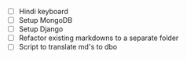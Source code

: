- [ ] Hindi keyboard
- [ ] Setup MongoDB
- [ ] Setup Django
- [ ] Refactor existing markdowns to a separate folder
- [ ] Script to translate md's to dbo